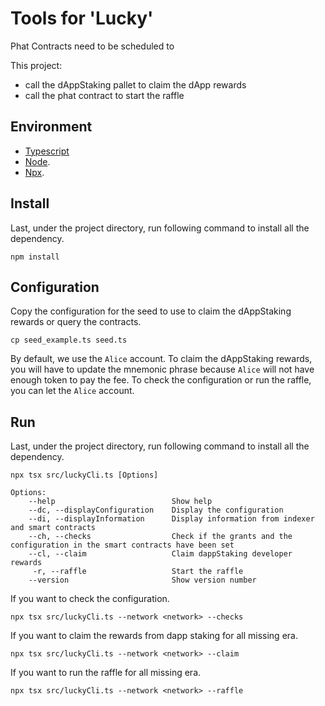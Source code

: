 # Tools for 'Lucky'

Phat Contracts need to be scheduled to 

This project: 
- call the dAppStaking pallet to claim the dApp rewards
- call the phat contract to start the raffle


## Environment

- [Typescript](https://www.typescriptlang.org/)
- [Node](https://nodejs.org/en/).
- [Npx](https://www.npmjs.com/package/npx/).

## Install 

Last, under the project directory, run following command to install all the dependency.

```
npm install
```

## Configuration

Copy the configuration for the seed to use to claim the dAppStaking rewards or query the contracts.

```
cp seed_example.ts seed.ts 
```
By default, we use the `Alice` account.
To claim the dAppStaking rewards, you will have to update the mnemonic phrase because `Alice` will not have enough token to pay the fee. 
To check the configuration or run the raffle, you can let the `Alice` account. 

## Run

Last, under the project directory, run following command to install all the dependency.

```
npx tsx src/luckyCli.ts [Options]
```

```
Options:
    --help                          Show help
    --dc, --displayConfiguration    Display the configuration
    --di, --displayInformation      Display information from indexer and smart contracts
    --ch, --checks                  Check if the grants and the configuration in the smart contracts have been set
    --cl, --claim                   Claim dappStaking developer rewards
     -r, --raffle                   Start the raffle
    --version                       Show version number                       
```

If you want to check the configuration.

```
npx tsx src/luckyCli.ts --network <network> --checks 
```

If you want to claim the rewards from dapp staking for all missing era.

```
npx tsx src/luckyCli.ts --network <network> --claim 
```

If you want to run the raffle for all missing era.

```
npx tsx src/luckyCli.ts --network <network> --raffle 
```

